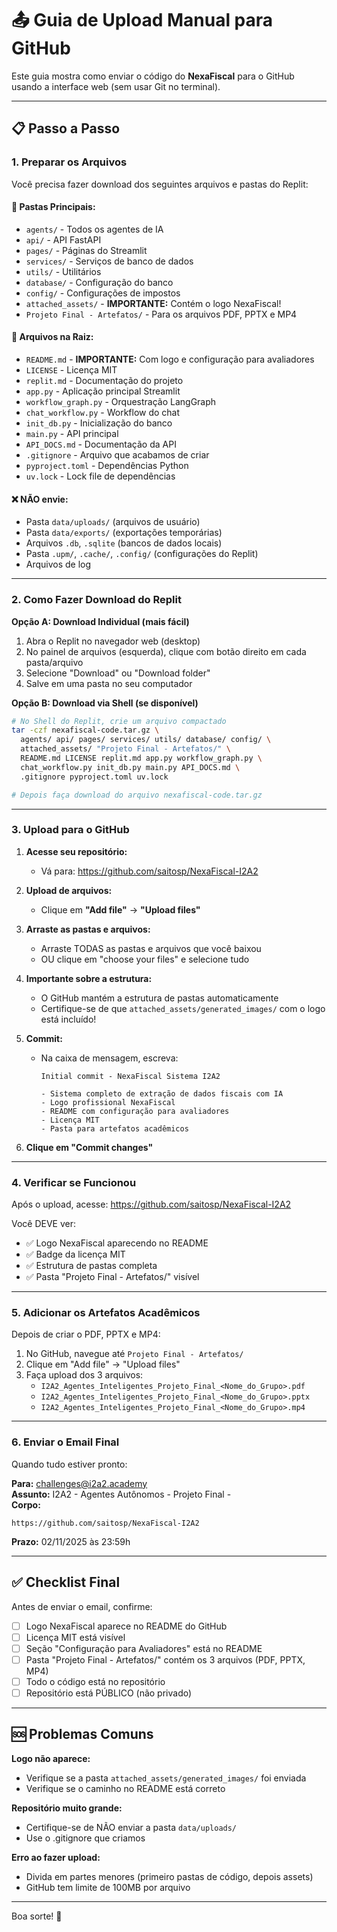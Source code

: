 # 📤 Guia de Upload Manual para GitHub

Este guia mostra como enviar o código do **NexaFiscal** para o GitHub usando a interface web (sem usar Git no terminal).

---

## 📋 Passo a Passo

### **1. Preparar os Arquivos**

Você precisa fazer download dos seguintes arquivos e pastas do Replit:

#### **📁 Pastas Principais:**
- `agents/` - Todos os agentes de IA
- `api/` - API FastAPI
- `pages/` - Páginas do Streamlit
- `services/` - Serviços de banco de dados
- `utils/` - Utilitários
- `database/` - Configuração do banco
- `config/` - Configurações de impostos
- `attached_assets/` - **IMPORTANTE:** Contém o logo NexaFiscal!
- `Projeto Final - Artefatos/` - Para os arquivos PDF, PPTX e MP4

#### **📄 Arquivos na Raiz:**
- `README.md` - **IMPORTANTE:** Com logo e configuração para avaliadores
- `LICENSE` - Licença MIT
- `replit.md` - Documentação do projeto
- `app.py` - Aplicação principal Streamlit
- `workflow_graph.py` - Orquestração LangGraph
- `chat_workflow.py` - Workflow do chat
- `init_db.py` - Inicialização do banco
- `main.py` - API principal
- `API_DOCS.md` - Documentação da API
- `.gitignore` - Arquivo que acabamos de criar
- `pyproject.toml` - Dependências Python
- `uv.lock` - Lock file de dependências

#### **❌ NÃO envie:**
- Pasta `data/uploads/` (arquivos de usuário)
- Pasta `data/exports/` (exportações temporárias)
- Arquivos `.db`, `.sqlite` (bancos de dados locais)
- Pasta `.upm/`, `.cache/`, `.config/` (configurações do Replit)
- Arquivos de log

---

### **2. Como Fazer Download do Replit**

**Opção A: Download Individual (mais fácil)**
1. Abra o Replit no navegador web (desktop)
2. No painel de arquivos (esquerda), clique com botão direito em cada pasta/arquivo
3. Selecione "Download" ou "Download folder"
4. Salve em uma pasta no seu computador

**Opção B: Download via Shell (se disponível)**
```bash
# No Shell do Replit, crie um arquivo compactado
tar -czf nexafiscal-code.tar.gz \
  agents/ api/ pages/ services/ utils/ database/ config/ \
  attached_assets/ "Projeto Final - Artefatos/" \
  README.md LICENSE replit.md app.py workflow_graph.py \
  chat_workflow.py init_db.py main.py API_DOCS.md \
  .gitignore pyproject.toml uv.lock

# Depois faça download do arquivo nexafiscal-code.tar.gz
```

---

### **3. Upload para o GitHub**

1. **Acesse seu repositório:**
   - Vá para: https://github.com/saitosp/NexaFiscal-I2A2

2. **Upload de arquivos:**
   - Clique em **"Add file"** → **"Upload files"**
   
3. **Arraste as pastas e arquivos:**
   - Arraste TODAS as pastas e arquivos que você baixou
   - OU clique em "choose your files" e selecione tudo
   
4. **Importante sobre a estrutura:**
   - O GitHub mantém a estrutura de pastas automaticamente
   - Certifique-se de que `attached_assets/generated_images/` com o logo está incluído!

5. **Commit:**
   - Na caixa de mensagem, escreva:
     ```
     Initial commit - NexaFiscal Sistema I2A2
     
     - Sistema completo de extração de dados fiscais com IA
     - Logo profissional NexaFiscal
     - README com configuração para avaliadores
     - Licença MIT
     - Pasta para artefatos acadêmicos
     ```
   
6. **Clique em "Commit changes"**

---

### **4. Verificar se Funcionou**

Após o upload, acesse: https://github.com/saitosp/NexaFiscal-I2A2

Você DEVE ver:
- ✅ Logo NexaFiscal aparecendo no README
- ✅ Badge da licença MIT
- ✅ Estrutura de pastas completa
- ✅ Pasta "Projeto Final - Artefatos/" visível

---

### **5. Adicionar os Artefatos Acadêmicos**

Depois de criar o PDF, PPTX e MP4:

1. No GitHub, navegue até `Projeto Final - Artefatos/`
2. Clique em "Add file" → "Upload files"
3. Faça upload dos 3 arquivos:
   - `I2A2_Agentes_Inteligentes_Projeto_Final_<Nome_do_Grupo>.pdf`
   - `I2A2_Agentes_Inteligentes_Projeto_Final_<Nome_do_Grupo>.pptx`
   - `I2A2_Agentes_Inteligentes_Projeto_Final_<Nome_do_Grupo>.mp4`

---

### **6. Enviar o Email Final**

Quando tudo estiver pronto:

**Para:** challenges@i2a2.academy  
**Assunto:** I2A2 - Agentes Autônomos - Projeto Final - <Nome do Grupo>  
**Corpo:**
```
https://github.com/saitosp/NexaFiscal-I2A2
```

**Prazo:** 02/11/2025 às 23:59h

---

## ✅ Checklist Final

Antes de enviar o email, confirme:

- [ ] Logo NexaFiscal aparece no README do GitHub
- [ ] Licença MIT está visível
- [ ] Seção "Configuração para Avaliadores" está no README
- [ ] Pasta "Projeto Final - Artefatos/" contém os 3 arquivos (PDF, PPTX, MP4)
- [ ] Todo o código está no repositório
- [ ] Repositório está PÚBLICO (não privado)

---

## 🆘 Problemas Comuns

**Logo não aparece:**
- Verifique se a pasta `attached_assets/generated_images/` foi enviada
- Verifique se o caminho no README está correto

**Repositório muito grande:**
- Certifique-se de NÃO enviar a pasta `data/uploads/`
- Use o .gitignore que criamos

**Erro ao fazer upload:**
- Divida em partes menores (primeiro pastas de código, depois assets)
- GitHub tem limite de 100MB por arquivo

---

Boa sorte! 🚀

